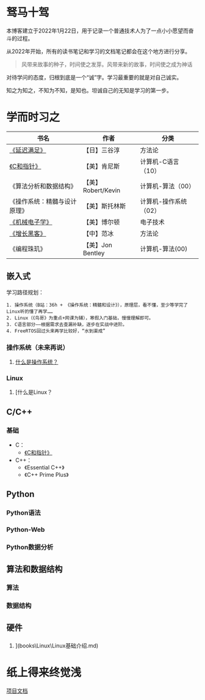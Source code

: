 # 驽马十驾

本博客建立于2022年1月22日，用于记录一个普通技术人为了一点小小愿望而奋斗的过程。

从2022年开始，所有的读书笔记和学习的文档笔记都会在这个地方进行分享。

> 风带来故事的种子，时间使之发芽。风带来新的故事，时间使之成为神话

对待学问的态度，归根到底是一个“诚”字。学习最重要的就是对自己诚实。

知之为知之，不知为不知，是知也。坦诚自己的无知是学习的第一步。

# 学而时习之

| 书名                                   | 作者               | 分类                  |
| -------------------------------------- | ------------------ | --------------------- |
| [《延迟满足》](books\延迟满足.md)      | 【日】三谷淳       | 方法论                |
| [《C和指针》](books\PointersOnC.md)    | 【美】肯尼斯       | 计算机-C语言（10）    |
| 《算法分析和数据结构》                 | 【美】Robert/Kevin | 计算机-算法（00）     |
| 《操作系统：精髓与设计原理》           | 【美】斯托林斯     | 计算机-操作系统（02） |
| [《机械电子学》](books\PointersOnC.md) | 【美】博尔顿       | 电子技术              |
| [《增长黑客》](books\增长黑客.md)      | 【中】范冰         | 方法论                |
| 《编程珠玑》                           | 【美】Jon Bentley  | 计算机-算法(00)       |



## 嵌入式

  学习路径规划：

    1. 操作系统（B站：36h + 《操作系统：精髓和设计》），原理层，看不懂，至少等学完了Linux听的懂了再学……
    2. Linux（《鸟哥》为重点+网课为辅），寒假入门基础，慢慢理解即可。
    3. C语言部分——根据需求去查漏补缺，逐步在实战中进阶。
    4. FreeRTOS回过头来再学比较好，“水到渠成”

### 操作系统（未来再说）

1. [什么是操作系统？](books\操作系统\什么是操作系统？.md)


### Linux

1. [什么是Linux？

## C/C++

### 基础
 * C：
   * [《C和指针》](books/PointersOnC.md)
 * C++：
   * 《Essential C++》
   * 《C++ Prime Plus》


## Python

### Python语法

### Python-Web

### Python数据分析





## 算法和数据结构

### 算法

### 数据结构




## 硬件

### 





1. ](books\Linux\Linux基础介绍.md)





# 纸上得来终觉浅

[项目文档](https://chenxi2333.github.io/)

